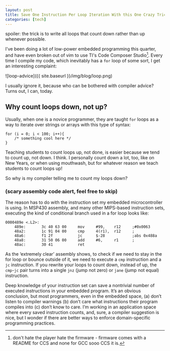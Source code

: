 ```yaml
---
layout: post
title: Save One Instruction Per Loop Iteration With this One Crazy Trick!
categories: [tech]
---
```


spoiler: the trick is to write all loops that count down rather than up whenever possible.

I've been doing a lot of low-power embedded programming this quarter, and have even broken out of vim to use TI's Code Composer Studio[^1]. Every time I compile my code, which inevitably has a `for` loop of some sort, I get an interesting complaint: 

![loop-advice]({{ site.baseurl }}/img/blog/loop.png)

[^1]: don't hate the player hate the firmware - firmware comes with a README for CCS and none for GCC sooo CCS it is.

I usually ignore it, because who can be bothered with compiler advice? Turns out, I can, today. 

## Why count loops down, not up?

Usually, when one is a novice programmer, they are taught `for` loops as a way to iterate over strings or arrays with this type of syntax:

	for (i = 0; i < 100; i++){
	 	/* something cool here */ 
	}   
	

Teaching students to count loops up, not done, is easier because we tend to count up, not down. I think. I personally count down a lot, too, like on New Years, or when using mouthwash, but for whatever reason we teach students to count loops up!

So why is my compiler telling me to count my loops down?

### (scary assembly code alert, feel free to skip)

The reason has to do with the instruction set my embedded microcontroller is using. In MSP430 assembly, and many other MIPS-based instruction sets, executing the kind of conditional branch used in a for loop looks like:

	0000489e <.L2>: 
	    489e:       3c 40 63 00     mov     #99,    r12     ;#0x0063
	    48a2:       1c 91 04 00     cmp     4(r1),  r12     ;
	    48a6:       f1 2f           jc      $-28            ;abs 0x488a
	    48a8:       31 50 06 00     add     #6,     r1      ;      
	    48ac:       30 41           ret       

As the ‘extremely clear’ assembly shows, to check if we need to stay in the for loop or bounce outside of it, we need to execute a `cmp` instruction and a `jc` instruction. If you rewrite your loops to count down, instead of up, the `cmp`-`jc` pair turns into a single `jnz` (jump not zero) or `jane` (jump not equal) instruction. 

Deep knowledge of your instruction set can save a nontrivial number of executed instructions in your embedded program. It’s an obvious conclusion, but most programmers, even in the embedded space, (a) don’t listen to compiler warnings (b) don’t care what instructions their program compiles into (c) don’t know to care. I’m working in an application space where every saved instruction counts, and, sure, a compiler suggestion is nice, but I wonder if there are better ways to enforce domain-specific programming practices.